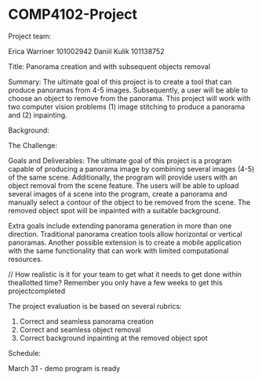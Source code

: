 # COMP4102-Project
Project team:

Erica Warriner 101002942
Daniil Kulik 101138752



Title:  Panorama creation and with subsequent objects removal

Summary: The ultimate goal of this project is to create a tool that can produce panoramas from 4-5 images. Subsequently, a user will be able to choose an object to remove from the panorama. This project will work with two computer vision problems (1) image stitching to produce a panorama and (2) inpainting. 

Background:

The Challenge:  

Goals and Deliverables: 
The ultimate goal of this project is a program capable of producing a panorama image by combining several images (4-5) of the same scene. Additionally, the program will provide users with an object removal from the scene feature. The users will be able to upload several images of a scene into the program, create a panorama and manually select a contour of the object to be removed from the scene. The removed object spot will be inpainted with a suitable background. 

Extra goals include extending panorama generation in more than one direction. Traditional panorama creation tools allow horizontal or vertical panoramas. Another possible extension is to create a mobile application with the same functionality that can work with limited computational resources.

// How realistic is it for your team to get what it needs to get done within theallotted time?  Remember you only have a few weeks to get this projectcompleted

The project evaluation is be based on several rubrics:
1) Correct and seamless panorama creation
2) Correct and seamless object removal
3) Correct background inpainting at the removed object spot


Schedule:


March 31 - demo program is ready

